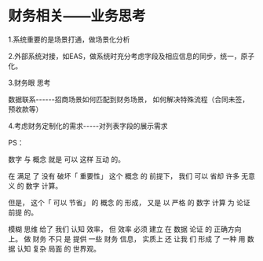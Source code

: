 # 财务相关——业务思考

1.系统重要的是场景打通，做场景化分析

2.外部系统对接，如EAS，做系统时充分考虑字段及相应信息的同步，统一，原子化。

3.财务眼 思考

数据联系------招商场景如何匹配到财务场景， 如何解决特殊流程（合同未签，预收款等）

4.考虑财务定制化的需求-----对列表字段的展示需求



PS：

数字 与 概念 就是 可以 这样 互动 的。

在 满足 了 没有 破坏「 重要性」 这个 概念 的 前提下， 我们 可以 省却 许多 无意义 的 数字 计算。

但是， 这个「 可以 节省」 的 概念 的 形成， 又是 以 严格 的 数字 计算 为 论证 前提 的。

模糊 思维 给了 我们 认知 效率， 但 效率 必须 建立 在 数据 论证 的 正确方向 上。 做 财务 不只 是 提供 一些 财务 信息， 实质上 还 让我 们 形成 了 一种 用 数据 认知 复杂 局面 的 世界观。

